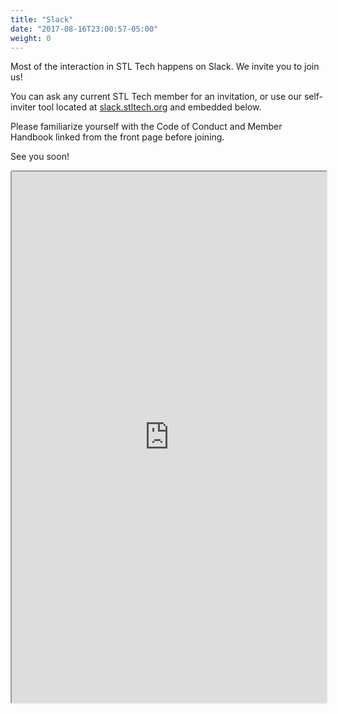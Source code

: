 ```yaml
---
title: "Slack"
date: "2017-08-16T23:00:57-05:00"
weight: 0
---
```


Most of the interaction in STL Tech happens on Slack.
We invite you to join us!

You can ask any current STL Tech member for an invitation, or use our self-inviter tool located at [slack.stltech.org](http://slack.stltech.org) and embedded below.

Please familiarize yourself with the Code of Conduct and Member Handbook linked from the front page before joining.

See you soon!

<iframe src="http://slack.stltech.org" width="100%" height="850px" style="background: white; border-radius: 4px;"></iframe>
